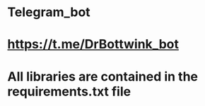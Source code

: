 # Telegram_bot
# https://t.me/DrBottwink_bot
# All libraries are contained in the requirements.txt file
